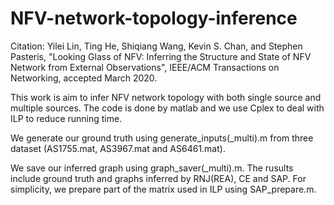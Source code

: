 # NFV-network-topology-inference
Citation:
Yilei Lin, Ting He, Shiqiang Wang, Kevin S. Chan, and Stephen Pasteris, "Looking Glass of NFV: Inferring the Structure and State of NFV Network from External Observations", IEEE/ACM Transactions on Networking, accepted March 2020.

This work is aim to infer NFV network topology with both single source and multiple sources.
The code is done by matlab and we use Cplex to deal with ILP to reduce running time.

We generate our ground truth using generate_inputs(_multi).m from three dataset (AS1755.mat, AS3967.mat and AS6461.mat).

We save our inferred graph using graph_saver(_multi).m. The rusults include ground truth and graphs inferred by RNJ(REA), CE and SAP.
For simplicity, we prepare part of the matrix used in ILP using SAP_prepare.m.

